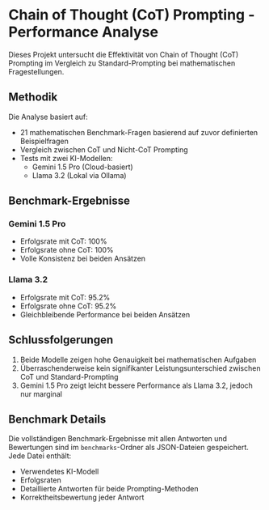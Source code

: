 # Chain of Thought (CoT) Prompting - Performance Analyse

Dieses Projekt untersucht die Effektivität von Chain of Thought (CoT) Prompting im Vergleich zu Standard-Prompting bei mathematischen Fragestellungen.

## Methodik

Die Analyse basiert auf:
- 21 mathematischen Benchmark-Fragen basierend auf zuvor definierten Beispielfragen
- Vergleich zwischen CoT und Nicht-CoT Prompting
- Tests mit zwei KI-Modellen:
  - Gemini 1.5 Pro (Cloud-basiert)
  - Llama 3.2 (Lokal via Ollama)

## Benchmark-Ergebnisse

### Gemini 1.5 Pro
- Erfolgsrate mit CoT: 100%
- Erfolgsrate ohne CoT: 100%
- Volle Konsistenz bei beiden Ansätzen

### Llama 3.2
- Erfolgsrate mit CoT: 95.2%
- Erfolgsrate ohne CoT: 95.2%
- Gleichbleibende Performance bei beiden Ansätzen

## Schlussfolgerungen

1. Beide Modelle zeigen hohe Genauigkeit bei mathematischen Aufgaben
2. Überraschenderweise kein signifikanter Leistungsunterschied zwischen CoT und Standard-Prompting
3. Gemini 1.5 Pro zeigt leicht bessere Performance als Llama 3.2, jedoch nur marginal

## Benchmark Details

Die vollständigen Benchmark-Ergebnisse mit allen Antworten und Bewertungen sind im `benchmarks`-Ordner als JSON-Dateien gespeichert. Jede Datei enthält:
- Verwendetes KI-Modell
- Erfolgsraten
- Detaillierte Antworten für beide Prompting-Methoden
- Korrektheitsbewertung jeder Antwort
